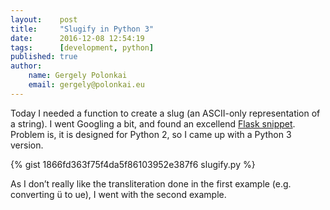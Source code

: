 ```yaml
---
layout:    post
title:     "Slugify in Python 3"
date:      2016-12-08 12:54:19
tags:      [development, python]
published: true
author:
    name: Gergely Polonkai
    email: gergely@polonkai.eu
---
```


Today I needed a function to create a slug (an ASCII-only representation of
a string).  I went Googling a bit, and found an
excellend [Flask snippet](http://flask.pocoo.org/snippets/5/).  Problem is,
it is designed for Python 2, so I came up with a Python 3 version.

{% gist 1866fd363f75f4da5f86103952e387f6 slugify.py %}

As I don’t really like the transliteration done in the first example
(e.g. converting ü to ue), I went with the second example.
